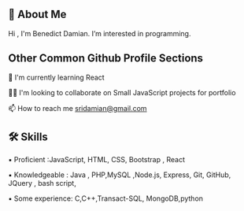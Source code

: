 ## 🚀 About Me
Hi , I'm Benedict Damian.
I’m interested in programming.



## Other Common Github Profile Sections

🧠 I'm currently learning React

👯‍♀️ I'm looking to collaborate on  Small JavaScript projects for portfolio

📫 How to reach me sridamian@gmail.com




## 🛠 Skills
▪ Proficient :JavaScript, HTML, CSS, Bootstrap , React

▪ Knowledgeable : Java , PHP,MySQL ,Node.js, Express, Git, GitHub, JQuery , bash script,

▪ Some experience​: C,C++,Transact-SQL,  MongoDB,python
